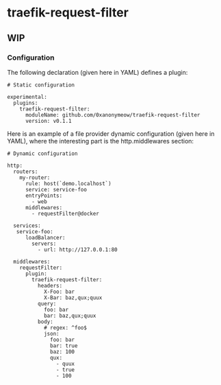 # traefik-request-filter

## WIP

### Configuration

The following declaration (given here in YAML) defines a plugin:

```
# Static configuration

experimental:
  plugins:
    traefik-request-filter:
      moduleName: github.com/0xanonymeow/traefik-request-filter
      version: v0.1.1

```

Here is an example of a file provider dynamic configuration (given here in YAML), where the interesting part is the http.middlewares section:

```
# Dynamic configuration

http:
  routers:
    my-router:
      rule: host(`demo.localhost`)
      service: service-foo
      entryPoints:
        - web
      middlewares:
        - requestFilter@docker

  services:
   service-foo:
      loadBalancer:
        servers:
          - url: http://127.0.0.1:80

  middlewares:
    requestFilter:
      plugin:
        traefik-request-filter:
          headers:
            X-Foo: bar
            X-Bar: baz,qux;quux
          query:
            foo: bar
            bar: baz,qux;quux
          body:
            # regex: ^foo$
            json:
              foo: bar
              bar: true
              baz: 100
              qux:
                - quux
                - true
                - 100
```